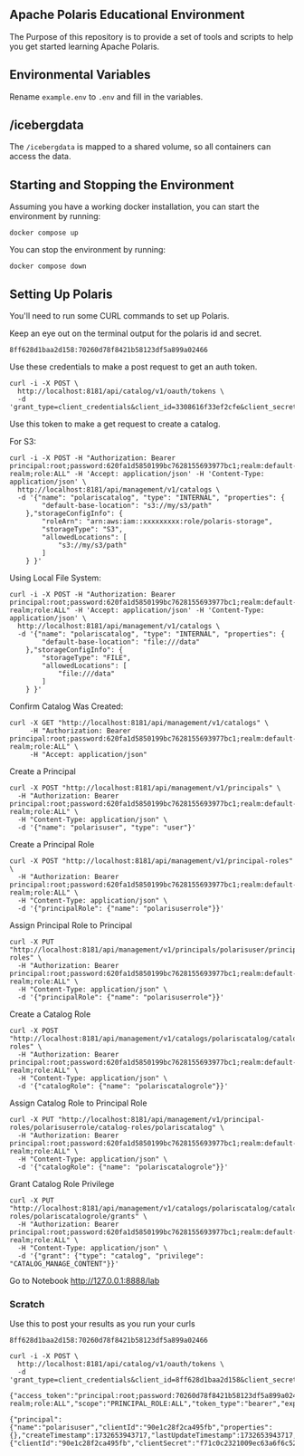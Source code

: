 ## Apache Polaris Educational Environment

The Purpose of this repository is to provide a set of tools and scripts to help you get started learning Apache Polaris.

## Environmental Variables

Rename `example.env` to `.env` and fill in the variables.

## /icebergdata

The `/icebergdata` is mapped to a shared volume, so all containers can access the data.

## Starting and Stopping the Environment

Assuming you have a working docker installation, you can start the environment by running:

```
docker compose up
```

You can stop the environment by running:

```
docker compose down
```

## Setting Up Polaris

You'll need to run some CURL commands to set up Polaris.

Keep an eye out on the terminal output for the polaris id and secret.

```
8ff628d1baa2d158:70260d78f8421b58123df5a899a02466
```

Use these credentials to make a post request to get an auth token.

``` 
curl -i -X POST \
  http://localhost:8181/api/catalog/v1/oauth/tokens \
  -d 'grant_type=client_credentials&client_id=3308616f33ef2cfe&client_secret=620fa1d5850199bc7628155693977bc1&scope=PRINCIPAL_ROLE:ALL'
```

Use this token to make a get request to create a catalog.

For S3:

```
curl -i -X POST -H "Authorization: Bearer principal:root;password:620fa1d5850199bc7628155693977bc1;realm:default-realm;role:ALL" -H 'Accept: application/json' -H 'Content-Type: application/json' \
  http://localhost:8181/api/management/v1/catalogs \
  -d '{"name": "polariscatalog", "type": "INTERNAL", "properties": {
        "default-base-location": "s3://my/s3/path"
    },"storageConfigInfo": {
        "roleArn": "arn:aws:iam::xxxxxxxxx:role/polaris-storage",
        "storageType": "S3",
        "allowedLocations": [
            "s3://my/s3/path"
        ]
    } }'
```

Using Local File System:

```
curl -i -X POST -H "Authorization: Bearer principal:root;password:620fa1d5850199bc7628155693977bc1;realm:default-realm;role:ALL" -H 'Accept: application/json' -H 'Content-Type: application/json' \
  http://localhost:8181/api/management/v1/catalogs \
  -d '{"name": "polariscatalog", "type": "INTERNAL", "properties": {
        "default-base-location": "file:///data"
    },"storageConfigInfo": {
        "storageType": "FILE",
        "allowedLocations": [
            "file:///data"
        ]
    } }'
```

Confirm Catalog Was Created:

```
curl -X GET "http://localhost:8181/api/management/v1/catalogs" \
     -H "Authorization: Bearer principal:root;password:620fa1d5850199bc7628155693977bc1;realm:default-realm;role:ALL" \
     -H "Accept: application/json"
```

Create a Principal

```
curl -X POST "http://localhost:8181/api/management/v1/principals" \
  -H "Authorization: Bearer principal:root;password:620fa1d5850199bc7628155693977bc1;realm:default-realm;role:ALL" \
  -H "Content-Type: application/json" \
  -d '{"name": "polarisuser", "type": "user"}'
```

Create a Principal Role

``` 
curl -X POST "http://localhost:8181/api/management/v1/principal-roles" \
  -H "Authorization: Bearer principal:root;password:620fa1d5850199bc7628155693977bc1;realm:default-realm;role:ALL" \
  -H "Content-Type: application/json" \
  -d '{"principalRole": {"name": "polarisuserrole"}}'
```

Assign Principal Role to Principal

```
curl -X PUT "http://localhost:8181/api/management/v1/principals/polarisuser/principal-roles" \
  -H "Authorization: Bearer principal:root;password:620fa1d5850199bc7628155693977bc1;realm:default-realm;role:ALL" \
  -H "Content-Type: application/json" \
  -d '{"principalRole": {"name": "polarisuserrole"}}'
```

Create a Catalog Role

```
curl -X POST "http://localhost:8181/api/management/v1/catalogs/polariscatalog/catalog-roles" \
  -H "Authorization: Bearer principal:root;password:620fa1d5850199bc7628155693977bc1;realm:default-realm;role:ALL" \
  -H "Content-Type: application/json" \
  -d '{"catalogRole": {"name": "polariscatalogrole"}}'
```

Assign Catalog Role to Principal Role

```
curl -X PUT "http://localhost:8181/api/management/v1/principal-roles/polarisuserrole/catalog-roles/polariscatalog" \
  -H "Authorization: Bearer principal:root;password:620fa1d5850199bc7628155693977bc1;realm:default-realm;role:ALL" \
  -H "Content-Type: application/json" \
  -d '{"catalogRole": {"name": "polariscatalogrole"}}'
```

Grant Catalog Role Privilege

```
curl -X PUT "http://localhost:8181/api/management/v1/catalogs/polariscatalog/catalog-roles/polariscatalogrole/grants" \
  -H "Authorization: Bearer principal:root;password:620fa1d5850199bc7628155693977bc1;realm:default-realm;role:ALL" \
  -H "Content-Type: application/json" \
  -d '{"grant": {"type": "catalog", "privilege": "CATALOG_MANAGE_CONTENT"}}'
```

Go to Notebook http://127.0.0.1:8888/lab

### Scratch

Use this to post your results as you run your curls

```
8ff628d1baa2d158:70260d78f8421b58123df5a899a02466
```

```
curl -i -X POST \
  http://localhost:8181/api/catalog/v1/oauth/tokens \
  -d 'grant_type=client_credentials&client_id=8ff628d1baa2d158&client_secret=70260d78f8421b58123df5a899a02466&scope=PRINCIPAL_ROLE:ALL'
```

```
{"access_token":"principal:root;password:70260d78f8421b58123df5a899a02466;realm:default-realm;role:ALL","scope":"PRINCIPAL_ROLE:ALL","token_type":"bearer","expires_in":3600}
```

```
{"principal":{"name":"polarisuser","clientId":"90e1c28f2ca495fb","properties":{},"createTimestamp":1732653943717,"lastUpdateTimestamp":1732653943717,"entityVersion":1},"credentials":{"clientId":"90e1c28f2ca495fb","clientSecret":"f71c0c2321009ec63a6f6c5228370b26"}}%  
```
